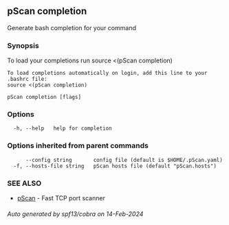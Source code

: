 ## pScan completion

Generate bash completion for your command

### Synopsis

To load your completions run source <(pScan completion)
	
	To load completions automatically on login, add this line to your .bashrc file:
	source <(pScan completion)
	

```
pScan completion [flags]
```

### Options

```
  -h, --help   help for completion
```

### Options inherited from parent commands

```
      --config string       config file (default is $HOME/.pScan.yaml)
  -f, --hosts-file string   pScan hosts file (default "pScan.hosts")
```

### SEE ALSO

* [pScan](pScan.md)	 - Fast TCP port scanner

###### Auto generated by spf13/cobra on 14-Feb-2024
